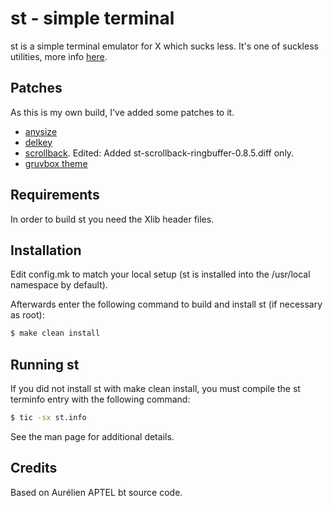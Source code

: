 # st - simple terminal

st is a simple terminal emulator for X which sucks less. It's one of suckless utilities, more info [here](https://st.suckless.org/).

## Patches

As this is my own build, I've added some patches to it.

- [anysize](https://st.suckless.org/patches/anysize/)
- [delkey](https://st.suckless.org/patches/delkey/)
- [scrollback](https://st.suckless.org/patches/scrollback/). Edited: Added st-scrollback-ringbuffer-0.8.5.diff only.
- [gruvbox theme](https://github.com/morhetz/gruvbox)

## Requirements

In order to build st you need the Xlib header files.

## Installation

Edit config.mk to match your local setup (st is installed into
the /usr/local namespace by default).

Afterwards enter the following command to build and install st (if
necessary as root):

```bash
$ make clean install
```

## Running st

If you did not install st with make clean install, you must compile
the st terminfo entry with the following command:

```bash
$ tic -sx st.info
```

See the man page for additional details.

## Credits

Based on Aurélien APTEL <aurelien dot aptel at gmail dot com> bt source code.

